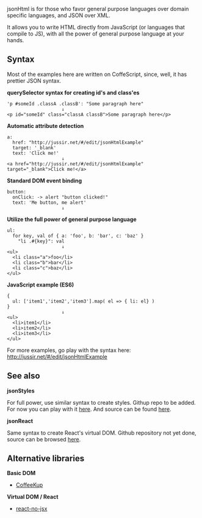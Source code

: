 jsonHtml is for those who favor general purpose languages over domain specific languages, and JSON over XML.

It allows you to write HTML directly from JavaScript (or languages that compile to JS), with all the power of
general purpose language at your hands.


## Syntax

Most of the examples here are written on CoffeScript, since, well, it has prettier JSON syntax.

**querySelector syntax for creating id's and class'es**

    'p #someId .classA .classB': "Some paragraph here"
                        ↓
    <p id="someId" class="classA classB">Some paragraph here</p>

**Automatic attribute detection**

    a:
      href: "http://jussir.net/#/edit/jsonHtmlExample"
      target: '_blank'
      text: 'Click me!'
                        ↓
    <a href="http://jussir.net/#/edit/jsonHtmlExample" target="_blank">Click me!</a>

**Standard DOM event binding**

    button:
      onClick: -> alert "button clicked!"
      text: 'Me button, me alert'
                        ↓
    
**Utilize the full power of general purpose language**

    ul:
      for key, val of { a: 'foo', b: 'bar', c: 'baz' }
        "li .#{key}": val
                        ↓
    <ul>
      <li class="a">foo</li>
      <li class="b">bar</li>
      <li class="c">baz</li>
    </ul>

**JavaScript example (ES6)**

    {
      ul: ['item1','item2','item3'].map( el => { li: el} )
    }
                        ↓
    <ul>
      <li>item1</li>
      <li>item2</li>
      <li>item3</li>
    </ul>
    
For more examples, go play with the syntax here: http://jussir.net/#/edit/jsonHtmlExample


## See also

**jsonStyles**

For full power, use similar syntax to create styles. Githup repo to be added.
For now you can play with it [here](http://jussir.net/#/edit/jsonHtmlStyleExample).
And source can be found [here](http://jussir.net/#/edit/coffee_styles).

**jsonReact**

Same syntax to create React's virtual DOM. Github repository not yet done, source
can be browsed [here](http://jussir.net/#/edit/react_from_obj).


## Alternative libraries

**Basic DOM**

- [CoffeeKup](http://coffeekup.org/)

**Virtual DOM / React**

- [react-no-jsx](https://github.com/jussi-kalliokoski/react-no-jsx)

